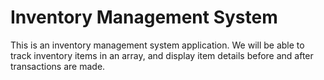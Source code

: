 # Inventory Management System
This is an inventory management system application. We will be able to track inventory items in an array, and display item details before and after transactions are made.
